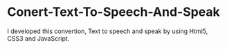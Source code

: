 # Conert-Text-To-Speech-And-Speak
I developed this convertion, Text to speech and speak by using Html5, CSS3 and JavaScript.
